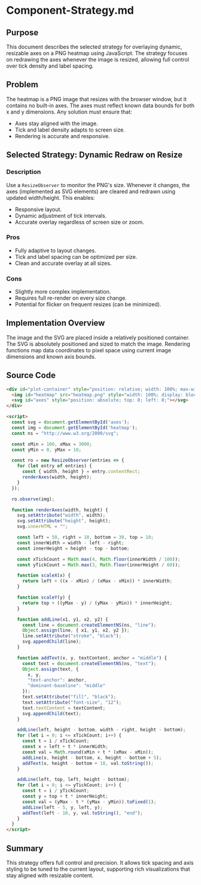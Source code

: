 # Component-Strategy.md

## Purpose

This document describes the selected strategy for overlaying dynamic, resizable axes on a PNG heatmap using JavaScript. The strategy focuses on redrawing the axes whenever the image is resized, allowing full control over tick density and label spacing.

## Problem

The heatmap is a PNG image that resizes with the browser window, but it contains no built-in axes. The axes must reflect known data bounds for both x and y dimensions. Any solution must ensure that:

- Axes stay aligned with the image.
- Tick and label density adapts to screen size.
- Rendering is accurate and responsive.

## Selected Strategy: Dynamic Redraw on Resize

### Description

Use a `ResizeObserver` to monitor the PNG's size. Whenever it changes, the axes (implemented as SVG elements) are cleared and redrawn using updated width/height. This enables:

- Responsive layout.
- Dynamic adjustment of tick intervals.
- Accurate overlay regardless of screen size or zoom.

### Pros

- Fully adaptive to layout changes.
- Tick and label spacing can be optimized per size.
- Clean and accurate overlay at all sizes.

### Cons

- Slightly more complex implementation.
- Requires full re-render on every size change.
- Potential for flicker on frequent resizes (can be minimized).

## Implementation Overview

The image and the SVG are placed inside a relatively positioned container. The SVG is absolutely positioned and sized to match the image. Rendering functions map data coordinates to pixel space using current image dimensions and known axis bounds.

## Source Code

```html
<div id="plot-container" style="position: relative; width: 100%; max-width: 800px;">
  <img id="heatmap" src="heatmap.png" style="width: 100%; display: block;" />
  <svg id="axes" style="position: absolute; top: 0; left: 0;"></svg>
</div>

<script>
  const svg = document.getElementById('axes');
  const img = document.getElementById('heatmap');
  const ns = "http://www.w3.org/2000/svg";

  const xMin = 100, xMax = 3000;
  const yMin = 0, yMax = 10;

  const ro = new ResizeObserver(entries => {
    for (let entry of entries) {
      const { width, height } = entry.contentRect;
      renderAxes(width, height);
    }
  });

  ro.observe(img);

  function renderAxes(width, height) {
    svg.setAttribute("width", width);
    svg.setAttribute("height", height);
    svg.innerHTML = "";

    const left = 50, right = 10, bottom = 30, top = 10;
    const innerWidth = width - left - right;
    const innerHeight = height - top - bottom;

    const xTickCount = Math.max(4, Math.floor(innerWidth / 100));
    const yTickCount = Math.max(3, Math.floor(innerHeight / 60));

    function scaleX(x) {
      return left + ((x - xMin) / (xMax - xMin)) * innerWidth;
    }

    function scaleY(y) {
      return top + ((yMax - y) / (yMax - yMin)) * innerHeight;
    }

    function addLine(x1, y1, x2, y2) {
      const line = document.createElementNS(ns, "line");
      Object.assign(line, { x1, y1, x2, y2 });
      line.setAttribute("stroke", "black");
      svg.appendChild(line);
    }

    function addText(x, y, textContent, anchor = "middle") {
      const text = document.createElementNS(ns, "text");
      Object.assign(text, {
        x, y,
        "text-anchor": anchor,
        "dominant-baseline": "middle"
      });
      text.setAttribute("fill", "black");
      text.setAttribute("font-size", "12");
      text.textContent = textContent;
      svg.appendChild(text);
    }

    addLine(left, height - bottom, width - right, height - bottom);
    for (let i = 0; i <= xTickCount; i++) {
      const t = i / xTickCount;
      const x = left + t * innerWidth;
      const val = Math.round(xMin + t * (xMax - xMin));
      addLine(x, height - bottom, x, height - bottom + 5);
      addText(x, height - bottom + 18, val.toString());
    }

    addLine(left, top, left, height - bottom);
    for (let i = 0; i <= yTickCount; i++) {
      const t = i / yTickCount;
      const y = top + t * innerHeight;
      const val = (yMax - t * (yMax - yMin)).toFixed(1);
      addLine(left - 5, y, left, y);
      addText(left - 10, y, val.toString(), "end");
    }
  }
</script>
```

## Summary

This strategy offers full control and precision. It allows tick spacing and axis styling to be tuned to the current layout, supporting rich visualizations that stay aligned with resizable content.
